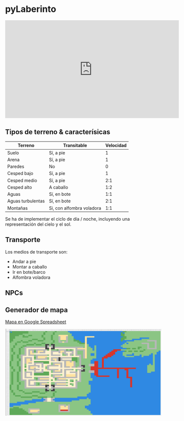 # pyLaberinto

<iframe width="560" height="315" src="https://www.youtube.com/embed/CREnNKLTmqQ" title="YouTube video player" frameborder="0" allow="accelerometer; autoplay; clipboard-write; encrypted-media; gyroscope; picture-in-picture" allowfullscreen></iframe>

## Tipos de terreno & caracterísicas

|Terreno|Transitable|Velocidad|
|-|-|-|
|Suelo|Sí, a pie|1|
|Arena|Sí, a pie|1|
|Paredes|No|0|
|Cesped bajo|Sí, a pie|1|
|Cesped medio|Sí, a pie|2:1|
|Cesped alto|A caballo|1:2|
|Aguas|Sí, en bote|1:1|
|Aguas turbulentas|Sí, en bote|2:1|
|Montañas|Si, con alfombra voladora|1:1|

 Se ha de implementar el ciclo de día / noche, incluyendo una representación del cielo y el sol.

## Transporte
Los medios de transporte son:

* Andar a pie
* Montar a caballo
* Ir en bote/barco
* Alfombra voladora

## NPCs

## Generador de mapa

[Mapa en Google Spreadsheet](https://docs.google.com/spreadsheets/d/1T5UmyhdSU-Wn9zvgflbkldfbs4UWuRUDgouS8b5IqUI/edit?usp=sharing)

![](../images/trinsicSpreadsheet.png)

